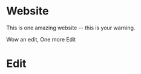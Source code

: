 # Website

This is one amazing website -- this is your warning.

Wow an edit, One more Edit 

# Edit
